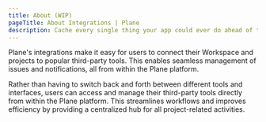 ```yaml
---
title: About (WIP)
pageTitle: About Integrations | Plane
description: Cache every single thing your app could ever do ahead of time, so your code never even has to run at all.
---
```


Plane's integrations make it easy for users to connect their Workspace and
projects to popular third-party tools. This enables seamless management of
issues and notifications, all from within the Plane platform.

Rather than having to switch back and forth between different tools and interfaces, users
can access and manage their third-party tools directly from within the Plane
platform. This streamlines workflows and improves efficiency by providing a
centralized hub for all project-related activities.
